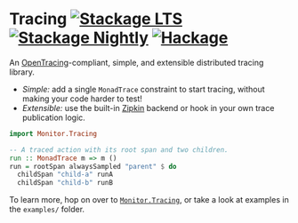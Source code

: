 # Tracing [![Stackage LTS](https://stackage.org/package/tracing/badge/lts)](https://stackage.org/lts/package/tracing) [![Stackage Nightly](https://stackage.org/package/tracing/badge/nightly)](https://stackage.org/nightly/package/tracing) [![Hackage](https://img.shields.io/hackage/v/tracing.svg)](https://hackage.haskell.org/package/tracing)

An [OpenTracing](https://opentracing.io/)-compliant, simple, and extensible
distributed tracing library.

+ _Simple:_ add a single `MonadTrace` constraint to start tracing, without
  making your code harder to test!
+ _Extensible:_ use the built-in [Zipkin](http://zipkin.io) backend or hook in
  your own trace publication logic.

```haskell
import Monitor.Tracing

-- A traced action with its root span and two children.
run :: MonadTrace m => m ()
run = rootSpan alwaysSampled "parent" $ do
  childSpan "child-a" runA
  childSpan "child-b" runB
```

To learn more, hop on over to
[`Monitor.Tracing`](https://hackage.haskell.org/package/tracing/docs/Monitor-Tracing.html),
or take a look at examples in the `examples/` folder.
